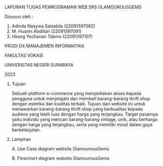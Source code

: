 LAPORAN TUGAS PEMROGRAMAN WEB SRS GLAMOUROUSGEMS

Disusun oleh :
1. Adinda Nasywa Salsabila (22091397082)
2. M. Husein Abdillah (22091397091)
3. Hkang Yochanan Tdamu (22091397107)
   
PRODI D4 MANAJEMEN INFORMATIKA

FAKULTAS VOKASI

UNIVERSITAS NEGERI SURABAYA

2023

1. Tujuan

   Sebuah platform e-commerce yang menyediakan akses kepada pengguna untuk menjelajahi dan membeli barang-barang thrift shop dengan estetika dan kualitas terbaik. Tujuan dari website ini untuk menawarkan barang-barang thrift shop yang berkualitas kepada audiens yang lebih luas dengan harga yang terjangkau. Target pasarnya yaitu  individu yang mencari barang-barang vintage, unik, atau berharga dengan harga yang terjangkau, serta yang memiliki minat dalam gaya berkelanjutan.

2. Lampiran

   A. Use Case diagram website GlamourousGems

   B. Flowchart diagram website GlamourousGems
